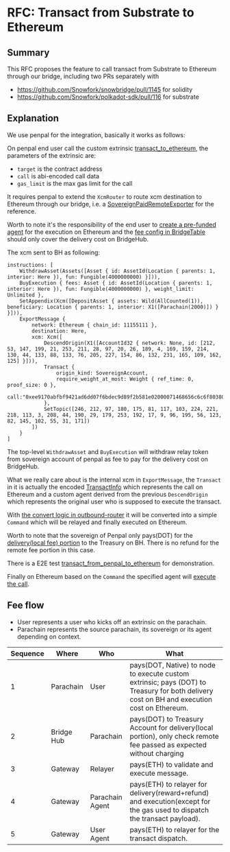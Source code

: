 # RFC: Transact from Substrate to Ethereum


## Summary

This RFC proposes the feature to call transact from Substrate to Ethereum through our bridge, including two PRs separately with 
- https://github.com/Snowfork/snowbridge/pull/1145 for solidity  
- https://github.com/Snowfork/polkadot-sdk/pull/116 for substrate

## Explanation

We use penpal for the integration, basically it works as follows:

On penpal end user call the custom extrinsic [transact_to_ethereum](https://github.com/Snowfork/polkadot-sdk/blob/d8e4424de5a38c9bfcbb4d1920ef5ad873460a35/cumulus/parachains/runtimes/testing/penpal/src/pallets/transact_helper.rs#L92), the parameters of the extrinsic are:

- `target` is the contract address 
- `call` is abi-encoded call data
- `gas_limit` is the max gas limit for the call

It requires penpal to extend the `XcmRouter` to route xcm destination to Ethereum through our bridge, i.e. a [SovereignPaidRemoteExporter](https://github.com/Snowfork/polkadot-sdk/blob/d8e4424de5a38c9bfcbb4d1920ef5ad873460a35/cumulus/parachains/runtimes/testing/penpal/src/xcm_config.rs#L376) for the reference.

Worth to note it's the responsibility of the end user to [create a pre-funded agent](https://github.com/Snowfork/polkadot-sdk/blob/d8e4424de5a38c9bfcbb4d1920ef5ad873460a35/cumulus/parachains/integration-tests/emulated/tests/bridges/bridge-hub-rococo/src/tests/snowbridge.rs#L641) for the execution on Ethereum and the [fee config in BridgeTable](https://github.com/Snowfork/polkadot-sdk/blob/d8e4424de5a38c9bfcbb4d1920ef5ad873460a35/cumulus/parachains/runtimes/testing/penpal/src/xcm_config.rs#L441) should only cover the delivery cost on BridgeHub.

The xcm sent to BH as following:

```
instructions: [
    WithdrawAsset(Assets([Asset { id: AssetId(Location { parents: 1, interior: Here }), fun: Fungible(4000000000) }])), 
    BuyExecution { fees: Asset { id: AssetId(Location { parents: 1, interior: Here }), fun: Fungible(4000000000) }, weight_limit: Unlimited }, 
    SetAppendix(Xcm([DepositAsset { assets: Wild(AllCounted(1)), beneficiary: Location { parents: 1, interior: X1([Parachain(2000)]) } }])), 
    ExportMessage { 
        network: Ethereum { chain_id: 11155111 }, 
        destination: Here, 
        xcm: Xcm([
            DescendOrigin(X1([AccountId32 { network: None, id: [212, 53, 147, 199, 21, 253, 211, 28, 97, 20, 26, 189, 4, 169, 159, 214, 130, 44, 133, 88, 133, 76, 205, 227, 154, 86, 132, 231, 165, 109, 162, 125] }])),
            Transact { 
                origin_kind: SovereignAccount, 
                require_weight_at_most: Weight { ref_time: 0, proof_size: 0 }, 
                call:"0xee9170abfbf9421ad6dd07f6bdec9d89f2b581e02000071468656c6c6f80380100000000002037c77c800200000000000000000000" 
            }, 
            SetTopic([246, 212, 97, 180, 175, 81, 117, 103, 224, 221, 218, 113, 3, 208, 44, 190, 29, 179, 253, 192, 17, 9, 96, 195, 56, 123, 82, 145, 102, 55, 31, 171])
        ])
    }
]
```

The top-level `WithdrawAsset` and `BuyExecution` will withdraw relay token from sovereign account of penpal as fee to pay for the delivery cost on BridgeHub.

What we really care about is the internal xcm in `ExportMessage`, the `Transact` in it is actually the encoded [TransactInfo](https://github.com/Snowfork/polkadot-sdk/blob/d8e4424de5a38c9bfcbb4d1920ef5ad873460a35/bridges/snowbridge/primitives/core/src/outbound.rs#L442) which represents the call on Ethereum and a custom agent derived from the previous `DescendOrigin` which represents the original user who is supposed to execute the transact.

With [the convert logic in outbound-router](https://github.com/Snowfork/polkadot-sdk/blob/d8e4424de5a38c9bfcbb4d1920ef5ad873460a35/bridges/snowbridge/primitives/router/src/outbound/mod.rs#L204) it will be converted into a simple `Command` which will be relayed and finally executed on Ethereum.

Worth to note that the sovereign of Penpal only pays(DOT) for the [delivery(local fee) portion](https://github.com/Snowfork/polkadot-sdk/blob/d8e4424de5a38c9bfcbb4d1920ef5ad873460a35/bridges/snowbridge/primitives/router/src/outbound/mod.rs#L111-L114) to the Treasury on BH. There is no refund for the remote fee portion in this case.

There is a E2E test [transact_from_penpal_to_ethereum](https://github.com/Snowfork/polkadot-sdk/blob/d8e4424de5a38c9bfcbb4d1920ef5ad873460a35/cumulus/parachains/integration-tests/emulated/tests/bridges/bridge-hub-rococo/src/tests/snowbridge.rs#L567) for demonstration.

Finally on Ethereum based on the `Command` the specified agent will [execute the call](https://github.com/Snowfork/snowbridge/blob/606e867b7badc6d356c8f4b56e6b81ee0eb27811/contracts/src/Gateway.sol#L393).

## Fee flow

- User represents a user who kicks off an extrinsic on the parachain.
- Parachain represents the source parachain, its sovereign or its agent depending on context.

Sequence|Where|Who|What
-|-|-|-
1|Parachain|User|pays(DOT, Native) to node to execute custom extrinsic; pays (DOT) to Treasury for both delivery cost on BH and execution cost on Ethereum.
2|Bridge Hub|Parachain|pays(DOT) to Treasury Account for delivery(local portion), only check remote fee passed as expected without charging
3|Gateway|Relayer|pays(ETH) to validate and execute message.
4|Gateway|Parachain Agent|pays(ETH) to relayer for delivery(reward+refund) and execution(except for the gas used to dispatch the transact payload).
5|Gateway|User Agent|pays(ETH) to relayer for the transact dispatch.
